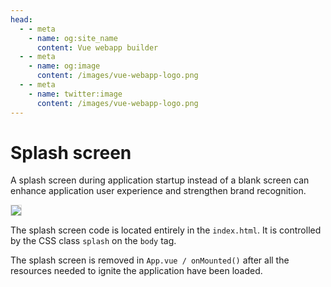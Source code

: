 ```yaml
---
head:
  - - meta
    - name: og:site_name
      content: Vue webapp builder
  - - meta
    - name: og:image
      content: /images/vue-webapp-logo.png
  - - meta
    - name: twitter:image
      content: /images/vue-webapp-logo.png
---
```


# Splash screen

A splash screen during application startup instead of a blank screen can enhance application user experience and strengthen brand recognition.

![](/images/vue-webapp/splash-screen.gif)

The splash screen code is located entirely in the `index.html`. It is controlled by the CSS class `splash` on the `body` tag.

The splash screen is removed in `App.vue / onMounted()` after all the resources needed to ignite the application have been loaded.

<style scoped>
img {
    border: 1px solid #ddd;
}
</style>

